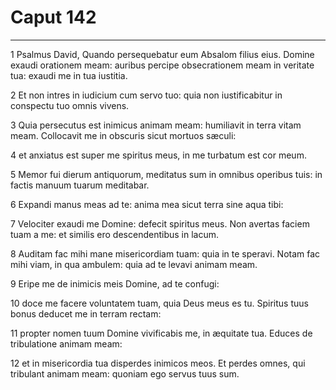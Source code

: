 # Caput 142

***

1 Psalmus David, Quando persequebatur eum Absalom filius eius. Domine exaudi orationem meam: auribus percipe obsecrationem meam in veritate tua: exaudi me in tua iustitia.

2 Et non intres in iudicium cum servo tuo: quia non iustificabitur in conspectu tuo omnis vivens.

3 Quia persecutus est inimicus animam meam: humiliavit in terra vitam meam. Collocavit me in obscuris sicut mortuos sæculi:

4 et anxiatus est super me spiritus meus, in me turbatum est cor meum.

5 Memor fui dierum antiquorum, meditatus sum in omnibus operibus tuis: in factis manuum tuarum meditabar.

6 Expandi manus meas ad te: anima mea sicut terra sine aqua tibi:

7 Velociter exaudi me Domine: defecit spiritus meus. Non avertas faciem tuam a me: et similis ero descendentibus in lacum.

8 Auditam fac mihi mane misericordiam tuam: quia in te speravi. Notam fac mihi viam, in qua ambulem: quia ad te levavi animam meam.

9 Eripe me de inimicis meis Domine, ad te confugi:

10 doce me facere voluntatem tuam, quia Deus meus es tu. Spiritus tuus bonus deducet me in terram rectam:

11 propter nomen tuum Domine vivificabis me, in æquitate tua. Educes de tribulatione animam meam:

12 et in misericordia tua disperdes inimicos meos. Et perdes omnes, qui tribulant animam meam: quoniam ego servus tuus sum.

